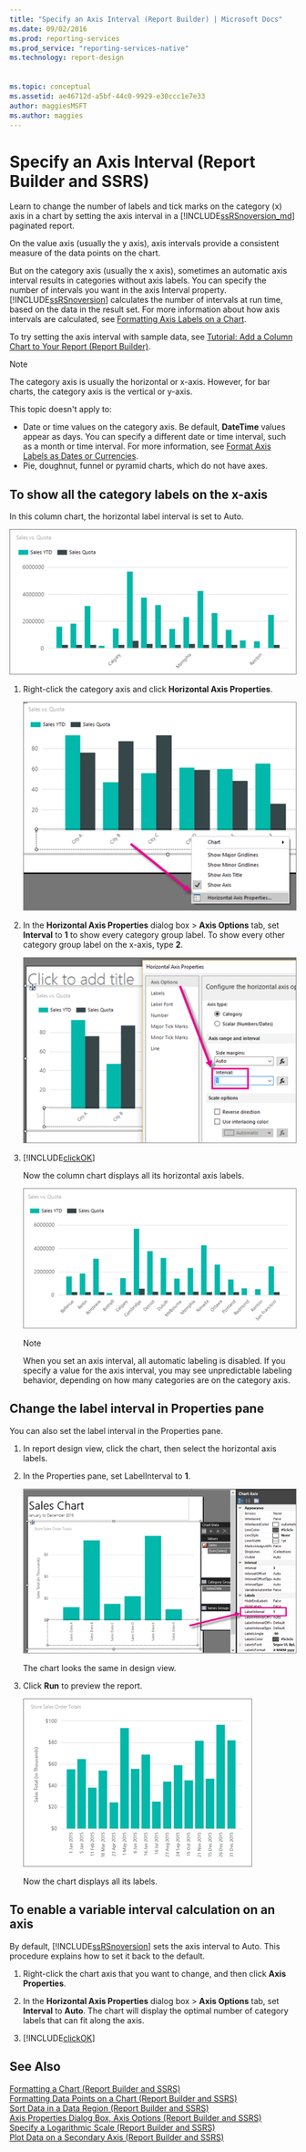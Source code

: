 ```yaml
---
title: "Specify an Axis Interval (Report Builder) | Microsoft Docs"
ms.date: 09/02/2016
ms.prod: reporting-services
ms.prod_service: "reporting-services-native"
ms.technology: report-design


ms.topic: conceptual
ms.assetid: ae46712d-a5bf-44c0-9929-e30ccc1e7e33
author: maggiesMSFT
ms.author: maggies
---
```

# Specify an Axis Interval (Report Builder and SSRS)
Learn to change the number of labels and tick marks on the category (x) axis in a chart by setting the axis interval in a [!INCLUDE[ssRSnoversion_md](../../includes/ssrsnoversion-md.md)] paginated report.
 
On the value axis (usually the y axis), axis intervals provide a consistent measure of the data points on the chart. 

But on the category axis (usually the x axis), sometimes an automatic axis interval results in categories without axis labels. You can specify the number of intervals you want in the axis Interval property. [!INCLUDE[ssRSnoversion](../../includes/ssrsnoversion-md.md)] calculates the number of intervals at run time, based on the data in the result set. For more information about how axis intervals are calculated, see [Formatting Axis Labels on a Chart](../../reporting-services/report-design/formatting-axis-labels-on-a-chart-report-builder-and-ssrs.md).  

To try setting the axis interval with sample data, see [Tutorial: Add a Column Chart to Your Report (Report Builder)](Tutorial:%20Add%20a%20Column%20Chart%20to%20Your%20Report%20\(Report%20Builder\).md).
  
> [!NOTE]  
>  The category axis is usually the horizontal or x-axis. However, for bar charts, the category axis is the vertical or y-axis.  
>
> This topic doesn't apply to:
>-   Date or time values on the category axis. Be default, **DateTime** values appear as days. You can specify a different date or time interval, such as a month or time interval. For more information, see [Format Axis Labels as Dates or Currencies](../../reporting-services/report-design/format-axis-labels-as-dates-or-currencies-report-builder-and-ssrs.md).  
>-  Pie, doughnut, funnel or pyramid charts, which do not have axes. 
  
## To show all the category labels on the x-axis  

In this column chart, the horizontal label interval is set to Auto.

![report-builder-column-chart-preview-x-axis-interval-auto](../../reporting-services/report-design/media/report-builder-column-chart-preview-x-axis-interval-auto.png)
  
1.  Right-click the category axis and click **Horizontal Axis Properties**.   

    ![report-builder-column-chart-x-axis-labels](../../reporting-services/report-design/media/report-builder-column-chart-x-axis-labels.png)
  
2.  In the **Horizontal Axis Properties** dialog box > **Axis Options** tab, set **Interval** to **1** to show every category group label. To show every other category group label on the x-axis, type **2**. 

     ![report-builder-column-chart-x-axis-interval-one](../../reporting-services/report-design/media/report-builder-column-chart-x-axis-interval-one.png)
  
3.  [!INCLUDE[clickOK](../../includes/clickok-md.md)]  

    Now the column chart displays all its horizontal axis labels.

    ![report-builder-column-chart-preview-x-axis-interval-one](../../reporting-services/report-design/media/report-builder-column-chart-preview-x-axis-interval-one.png)
  
    > [!NOTE]  
    >  When you set an axis interval, all automatic labeling is disabled. If you specify a value for the axis interval, you may see unpredictable labeling behavior, depending on how many categories are on the category axis.  

## Change the label interval in Properties pane

You can also set the label interval in the Properties pane.

1.  In report design view, click the chart, then select the horizontal axis labels.

3. In the Properties pane, set LabelInterval to **1**.

    ![report-builder-column-chart-set-label-interval](../../reporting-services/media/report-builder-column-chart-set-label-interval.png)

    The chart looks the same in design view. 
    
5.  Click **Run** to preview the report.

    ![report-builder-column-chart-label-interval-one-preview](../../reporting-services/media/report-builder-column-chart-label-interval-one-preview.png)
    
    Now the chart displays all its labels.
  
## To enable a variable interval calculation on an axis  

By default, [!INCLUDE[ssRSnoversion](../../includes/ssrsnoversion-md.md)] sets the axis interval to Auto. This procedure explains how to set it back to the default. 
  
1.  Right-click the chart axis that you want to change, and then click **Axis Properties**. 
  
2.  In the **Horizontal Axis Properties** dialog box > **Axis Options** tab, set **Interval** to **Auto**. The chart will display the optimal number of category labels that can fit along the axis.  
  
3.  [!INCLUDE[clickOK](../../includes/clickok-md.md)]  
  
## See Also  
 [Formatting a Chart &#40;Report Builder and SSRS&#41;](../../reporting-services/report-design/formatting-a-chart-report-builder-and-ssrs.md)   
 [Formatting Data Points on a Chart (Report Builder and SSRS)](../../reporting-services/report-design/formatting-data-points-on-a-chart-report-builder-and-ssrs.md)   
 [Sort Data in a Data Region (Report Builder and SSRS)](../../reporting-services/report-design/sort-data-in-a-data-region-report-builder-and-ssrs.md)   
 [Axis Properties Dialog Box, Axis Options &#40;Report Builder and SSRS&#41;](https://msdn.microsoft.com/library/b276e210-7a12-48ae-971b-7dabae51df11)   
 [Specify a Logarithmic Scale &#40;Report Builder and SSRS&#41;](../../reporting-services/report-design/specify-a-logarithmic-scale-report-builder-and-ssrs.md)   
 [Plot Data on a Secondary Axis &#40;Report Builder and SSRS&#41;](../../reporting-services/report-design/plot-data-on-a-secondary-axis-report-builder-and-ssrs.md)  
  
  
